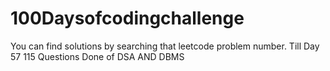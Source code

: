 # 100Daysofcodingchallenge

You can find solutions by searching that leetcode problem number.
Till Day 57 115 Questions Done of DSA AND DBMS
